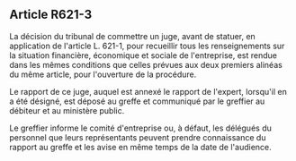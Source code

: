 Article R621-3
----
La décision du tribunal de commettre un juge, avant de statuer, en application
de l'article L. 621-1, pour recueillir tous les renseignements sur la situation
financière, économique et sociale de l'entreprise, est rendue dans les mêmes
conditions que celles prévues aux deux premiers alinéas du même article, pour
l'ouverture de la procédure.

Le rapport de ce juge, auquel est annexé le rapport de l'expert, lorsqu'il en a
été désigné, est déposé au greffe et communiqué par le greffier au débiteur et
au ministère public.

Le greffier informe le comité d'entreprise ou, à défaut, les délégués du
personnel que leurs représentants peuvent prendre connaissance du rapport au
greffe et les avise en même temps de la date de l'audience.
